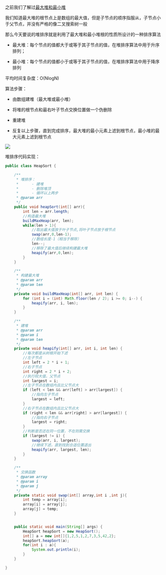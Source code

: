 之前我们了解过[最大堆和最小堆](https://blog.csdn.net/weixin_41922289/article/details/99880857)

我们知道最大堆的根节点上是数组的最大值，但是子节点的顺序指服从，子节点小于父节点，并没有严格的像二叉搜索树一般

那么今天要说的堆排序就是利用了最大堆和最小堆根的性质所设计的一种排序算法

- 最大堆：每个节点的值都大于或等于其子节点的值，在堆排序算法中用于升序排列；

- 最小堆：每个节点的值都小于或等于其子节点的值，在堆排序算法中用于降序排列

平均时间复杂度：O(NlogN)

算法步骤：

- 由数组建堆（最大堆或最小堆）

- 将堆的根节点和最右叶子节点交换位置做一个伪删除

- 重建堆

- 反复以上步骤，直到完成排序，最大堆的最小元素上滤到根节点，最小堆的最大元素上滤到根节点

![](https://upload-images.jianshu.io/upload_images/1940317-9c37b4be1b7c96d1.gif?imageMogr2/auto-orient/strip%7CimageView2/2/w/950/format/webp)


堆排序代码实现：
```java
public class HeapSort {

    /**
     * 堆排序：
     *      - 建堆
     *      - 删除堆顶
     *      - 循环以上两步
     * @param arr
     */
    public void heapSort(int[] arr){
        int len = arr.length;
        //构造最大堆
        buildMaxHeap(arr, len);
        while(len > 1){
            //取出最大值放于叶子节点,将叶子节点放于根节点
            swap(arr,0,len-1);
            //数组长度-1（相当于移除）
            len--;
            //移除了最大值后继续构建最大堆
            heapify(arr,0,len);
        }
    }

    /**
     * 构建最大堆
     * @param arr
     * @param len
     */
    private void buildMaxHeap(int[] arr, int len) {
        for (int i = (int) Math.floor(len / 2); i >= 0; i--) {
            heapify(arr, i, len);
        }
    }

    /**
     * 建堆
     * @param arr
     * @param i
     * @param len
     */
    private void heapify(int[] arr, int i, int len) {
        //每次都是从树根开始下滤
        //左子节点
        int left = 2 * i + 1;
        //右子节点
        int right = 2 * i + 2;
        //执行较大值，父节点
        int largest = i;
        //左子节点在数组内且比父节点大
        if (left < len && arr[left] > arr[largest]) {
            //指向左子节点
            largest = left;
        }
        //右子节点在数组内且比父节点大
        if (right < len && arr[right] > arr[largest]) {
            //指向右子节点
            largest = right;
        }
        //判断是否还在同一位置，不在则需交换
        if (largest != i) {
            swap(arr, i, largest);
            //继续下滤，直到找到合适位置退出
            heapify(arr, largest, len);
        }
    }

    /**
     * 交换函数
     * @param array
     * @param i
     * @param j
     */
    private static void swap(int[] array,int i ,int j){
        int temp = array[i];
        array[i] = array[j];
        array[j] = temp;
    }


    public static void main(String[] args) {
        HeapSort heapSort = new HeapSort();
        int[] a = new int[]{1,2,5,1,2,7,3,5,42,2};
        heapSort.heapSort(a);
        for(int i : a){
            System.out.println(i);
        }
    }

}
```